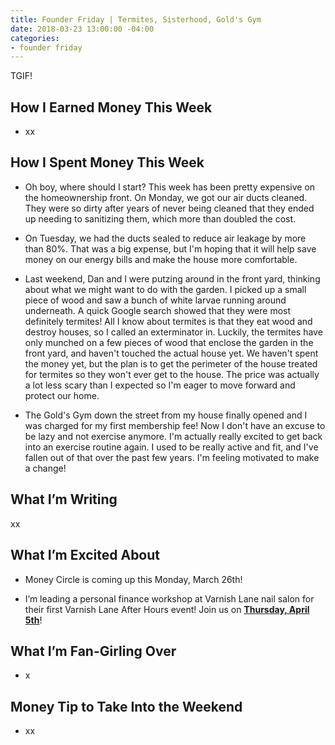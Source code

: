 ```yaml
---
title: Founder Friday | Termites, Sisterhood, Gold's Gym
date: 2018-03-23 13:00:00 -04:00
categories:
- founder friday
---
```


TGIF!

## **How I Earned Money This Week**

* xx

## **How I Spent Money This Week**

* Oh boy, where should I start? This week has been pretty expensive on the homeownership front. On Monday, we got our air ducts cleaned. They were so dirty after years of never being cleaned that they ended up needing to sanitizing them, which more than doubled the cost. 

* On Tuesday, we had the ducts sealed to reduce air leakage by more than 80%. That was a big expense, but I'm hoping that it will help save money on our energy bills and make the house more comfortable.

* Last weekend, Dan and I were putzing around in the front yard, thinking about what we might want to do with the garden. I picked up a small piece of wood and saw a bunch of white larvae running around underneath. A quick Google search showed that they were most definitely termites! All I know about termites is that they eat wood and destroy houses, so I called an exterminator in. Luckily, the termites have only munched on a few pieces of wood that enclose the garden in the front yard, and haven't touched the actual house yet. We haven't spent the money yet, but the plan is to get the perimeter of the house treated for termites so they won't ever get to the house. The price was actually a lot less scary than I expected so I'm eager to move forward and protect our home.

* The Gold's Gym down the street from my house finally opened and I was charged for my first membership fee! Now I don't have an excuse to be lazy and not exercise anymore. I'm actually really excited to get back into an exercise routine again. I used to be really active and fit, and I've fallen out of that over the past few years. I'm feeling motivated to make a change!

## **What I’m Writing**

xx

## **What I’m Excited About**

* Money Circle is coming up this Monday, March 26th!

* I’m leading a personal finance workshop at Varnish Lane nail salon for their first Varnish Lane After Hours event! Join us on **[Thursday, April 5th](https://www.eventbrite.com/e/varnish-lane-after-hours-personal-finances-tickets-44203571071)**!

## **What I’m Fan-Girling Over**

* x

## **Money Tip to Take Into the Weekend**

* xx